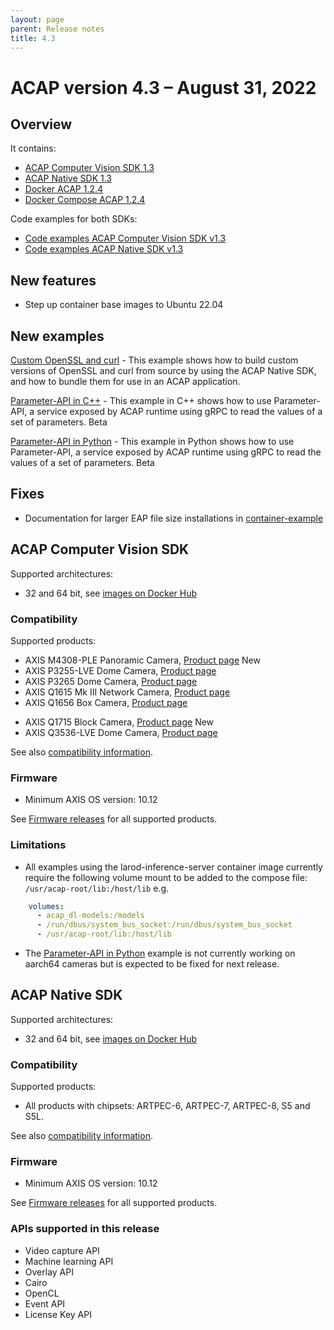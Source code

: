 ```yaml
---
layout: page
parent: Release notes
title: 4.3
---
```


# ACAP version 4.3 – August 31, 2022

## Overview

It contains:

- [ACAP Computer Vision SDK 1.3](#acap-computer-vision-sdk)
- [ACAP Native SDK 1.3](#acap-native-sdk)
- [Docker ACAP 1.2.4](https://github.com/AxisCommunications/docker-acap)
- [Docker Compose ACAP 1.2.4](https://github.com/AxisCommunications/docker-compose-acap)

Code examples for both SDKs:

- [Code examples ACAP Computer Vision SDK v1.3](https://github.com/AxisCommunications/acap-computer-vision-sdk-examples)
- [Code examples ACAP Native SDK v1.3](https://github.com/AxisCommunications/acap-native-sdk-examples)

## New features

- Step up container base images to Ubuntu 22.04

## New examples

[Custom OpenSSL and curl](https://github.com/AxisCommunications/acap-native-sdk-examples/tree/main/utility-libraries/openssl_curl_example) - This example shows how to build custom versions of OpenSSL and curl from source by using the ACAP Native SDK, and how to bundle them for use in an ACAP application.

<!-- markdownlint-disable MD033 -->
[Parameter-API in C++](https://github.com/AxisCommunications/acap-computer-vision-sdk-examples/tree/main/parameter-api-cpp) - This example in C++ shows how to use Parameter-API, a service exposed by ACAP runtime using gRPC to read the values of a set of parameters. <a class="label label-purple">Beta</a>

<!-- markdownlint-disable MD033 -->
[Parameter-API in Python](https://github.com/AxisCommunications/acap-computer-vision-sdk-examples/tree/main/parameter-api-python) - This example in Python shows how to use Parameter-API, a service exposed by ACAP runtime using gRPC to read the values of a set of parameters. <a class="label label-purple">Beta</a>

## Fixes

- Documentation for larger EAP file size installations in [container-example](https://github.com/AxisCommunications/acap-native-sdk-examples/tree/main/container-example)

## ACAP Computer Vision SDK

Supported architectures:

- 32 and 64 bit, see [images on Docker Hub](https://hub.docker.com/r/axisecp/acap-computer-vision-sdk)

### Compatibility

Supported products:

<!-- markdownlint-disable MD033 -->
- AXIS M4308-PLE Panoramic Camera, [Product page](https://www.axis.com/products/axis-m4308-ple) <a class="label label-purple">New</a>
- AXIS P3255-LVE Dome Camera, [Product page](https://www.axis.com/products/axis-p3255-lve)
- AXIS P3265 Dome Camera, [Product page](https://www.axis.com/products/axis-p3265-lve)
- AXIS Q1615 Mk III Network Camera, [Product page](https://www.axis.com/products/axis-q1615-mk-iii)
- AXIS Q1656 Box Camera, [Product page](https://www.axis.com/products/axis-q1656)
<!-- markdownlint-disable MD033 -->
- AXIS Q1715 Block Camera, [Product page](https://www.axis.com/products/axis-q1715) <a class="label label-purple">New</a>
- AXIS Q3536-LVE Dome Camera, [Product page](https://www.axis.com/products/axis-q3536-lve)

See also [compatibility information](../axis-devices-and-compatibility).

### Firmware

- Minimum AXIS OS version: 10.12

See [Firmware releases](https://www.axis.com/support/firmware) for all supported products.

### Limitations

- All examples using the larod-inference-server container image currently require the following volume mount to be added to the compose file: `/usr/acap-root/lib:/host/lib` e.g.

```yaml
    volumes:
      - acap_dl-models:/models
      - /run/dbus/system_bus_socket:/run/dbus/system_bus_socket
      - /usr/acap-root/lib:/host/lib
 ```

- The [Parameter-API in Python](https://github.com/AxisCommunications/acap-computer-vision-sdk-examples/tree/main/parameter-api-python) example is not currently working on aarch64 cameras but is expected to be fixed for next release.

## ACAP Native SDK

Supported architectures:

- 32 and 64 bit, see [images on Docker Hub](https://hub.docker.com/r/axisecp/acap-native-sdk)

### Compatibility

Supported products:

- All products with chipsets: ARTPEC-6, ARTPEC-7, ARTPEC-8, S5 and S5L.

See also [compatibility information](../axis-devices-and-compatibility).

### Firmware

- Minimum AXIS OS version: 10.12

See [Firmware releases](https://www.axis.com/support/firmware) for all supported products.

### APIs supported in this release

- Video capture API
- Machine learning API
- Overlay API
- Cairo
- OpenCL
- Event API
- License Key API
